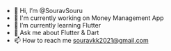 - 👋 Hi, I’m @SouravSouru
- 🔭 I'm currently working on Money Management App
- 🌱 I’m currently learning Flutter 
- 💬 Ask me about Flutter & Dart
- 📫 How to reach me souravkk2021@gmail.com

<!---
SouravSouru/SouravSouru is a ✨ special ✨ repository because its `README.md` (this file) appears on your GitHub profile.
You can click the Preview link to take a look at your changes.
--->

